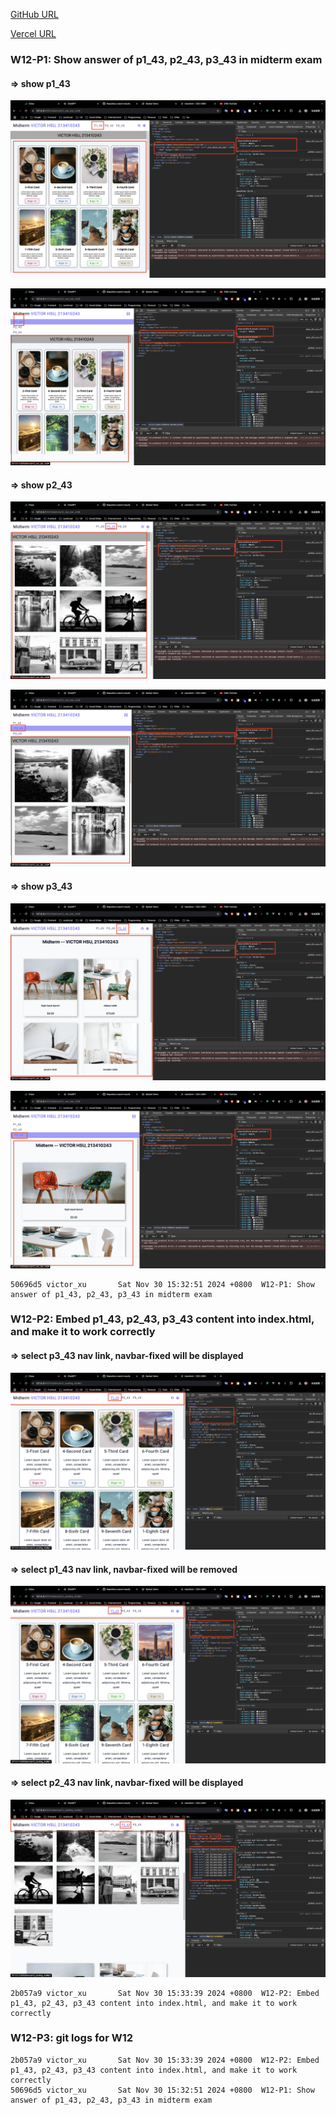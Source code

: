 [GitHub URL](https://github.com/vic0627/1131-sweb-demo-43)

[Vercel URL]("https://1131-sweb-demo-43.vercel.app/)

### W12-P1: Show answer of p1_43, p2_43, p3_43 in midterm exam

#### => show p1_43

![](p1-1.png)

![](p1-1-1.png)

#### => show p2_43

![](p1-2.png)

![](p1-2-1.png)

#### => show p3_43

![](p1-3.png)

![](p1-3-1.png)

```
50696d5 victor_xu       Sat Nov 30 15:32:51 2024 +0800  W12-P1: Show answer of p1_43, p2_43, p3_43 in midterm exam
```

### W12-P2: Embed p1_43, p2_43, p3_43 content into index.html, and make it to work correctly

#### => select p3_43 nav link, navbar-fixed will be displayed

![](p2-2.png)

#### => select p1_43 nav link, navbar-fixed will be removed

![](p2-2.png)

#### => select p2_43 nav link, navbar-fixed will be displayed

![](p2-3.png)

```
2b057a9 victor_xu       Sat Nov 30 15:33:39 2024 +0800  W12-P2: Embed p1_43, p2_43, p3_43 content into index.html, and make it to work correctly
```

### W12-P3: git logs for W12

```
2b057a9 victor_xu       Sat Nov 30 15:33:39 2024 +0800  W12-P2: Embed p1_43, p2_43, p3_43 content into index.html, and make it to work correctly
50696d5 victor_xu       Sat Nov 30 15:32:51 2024 +0800  W12-P1: Show answer of p1_43, p2_43, p3_43 in midterm exam
```
